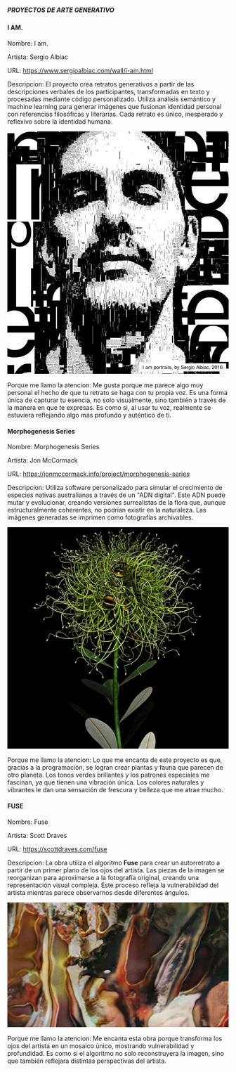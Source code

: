 ##### PROYECTOS DE ARTE GENERATIVO

#### I AM.

Nombre: I am.

Artista: Sergio Albiac

URL: https://www.sergioalbiac.com/wall/i-am.html

Descripcion: El proyecto crea retratos generativos a partir de las descripciones verbales de los participantes, transformadas en texto y procesadas mediante código personalizado. Utiliza análisis semántico y machine learning para generar imágenes que fusionan identidad personal con referencias filosóficas y literarias. Cada retrato es único, inesperado y reflexivo sobre la identidad humana.


![image](../../../../assets/Actividad1/IMG1-2.jpg)

Porque me llamo la atencion: Me gusta porque me parece algo muy personal el hecho de que tu retrato se haga con tu propia voz. Es una forma única de capturar tu esencia, no solo visualmente, sino también a través de la manera en que te expresas. Es como si, al usar tu voz, realmente se estuviera reflejando algo más profundo y auténtico de ti.

#### Morphogenesis Series

Nombre: Morphogenesis Series

Artista: Jon McCormack

URL: https://jonmccormack.info/project/morphogenesis-series

Descripcion: Utiliza software personalizado para simular el crecimiento de especies nativas australianas a través de un "ADN digital". Este ADN puede mutar y evolucionar, creando versiones surrealistas de la flora que, aunque estructuralmente coherentes, no podrían existir en la naturaleza. Las imágenes generadas se imprimen como fotografías archivables.

![image](../../../../assets/Actividad1/IMG2-2.webp)

Porque me llamo la atencion: Lo que me encanta de este proyecto es que, gracias a la programación, se logran crear plantas y fauna que parecen de otro planeta. Los tonos verdes brillantes y los patrones especiales me fascinan, ya que tienen una vibración única. Los colores naturales y vibrantes le dan una sensación de frescura y belleza que me atrae mucho.

#### FUSE

Nombre: Fuse

Artista: Scott Draves

URL: https://scottdraves.com/fuse

Descripcion: La obra utiliza el algoritmo **Fuse** para crear un autorretrato a partir de un primer plano de los ojos del artista. Las piezas de la imagen se reorganizan para aproximarse a la fotografía original, creando una representación visual compleja. Este proceso refleja la vulnerabilidad del artista mientras parece observarnos desde diferentes ángulos.

![image](../../../../assets/Actividad1/IMG2-3.jpg)

Porque me llamo la atencion: Me encanta esta obra porque transforma los ojos del artista en un mosaico único, mostrando vulnerabilidad y profundidad. Es como si el algoritmo no solo reconstruyera la imagen, sino que también reflejara distintas perspectivas del artista.



